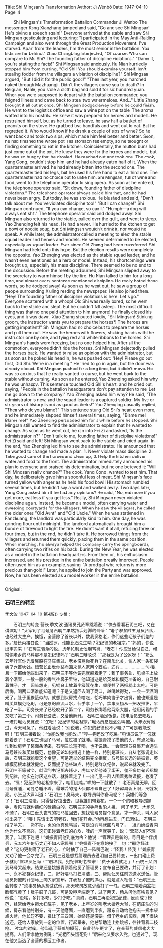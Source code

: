 Title: Shi Mingsan's Transformation
Author: Jì Wénbō
Date: 1947-04-10
Page: 4

　　Shi Mingsan's Transformation
    Battalion Commander Ji Wenbo
    The messenger Kong Xianzhang jumped and said, "Go and see Shi Mingsan! He's giving a speech again!" Everyone arrived at the stable and saw Shi Mingsan gesticulating and lecturing: "I participated in the May Anti-Raiding Campaign and also went through the Great Production Movement. I've starved. Apart from the leaders, I'm the most senior in the battalion. You kids are far behind." Zhao Changbing interjected, "Of course. Who can compare to Mr. Shi? The founding father of discipline violations."
    "Damn it, you're stating the facts!" Shi Mingsan said anxiously. Hu Nian hurriedly stopped him from cursing, "Old Shi! You should examine yourself. Isn't stealing fodder from the villagers a violation of discipline?" Shi Mingsan argued, "But I did it for the public good!"
    "Then last year, you marched naked through Mazhuangji. Didn't the villagers curse you to death? In Beiguan, Nanle, you stole a cloth bag and sold it for six hundred yuan. When you were supposed to depart with the battalion commander, you feigned illness and came back to steal two watermelons. And..." Little Zhang brought it all out at once. Shi Mingsan dodged away before he could finish. He went to the logistics office and saw a wine pot on the table. The aroma wafted into his nostrils. He knew it was prepared for heroes and models. He restrained himself, but as he turned to leave, he saw half a basket of peanuts on the stove. He grabbed two handfuls and went out to eat. But he regretted it. Who would know if he drank a couple of sips of wine? So he went back and took two sips, which made him feel better and better. Soon, he had finished the whole pot. His stomach felt empty, so he thought of finding something to eat in the kitchen. Coincidentally, the mutton buns had just come out of the pot. He knew they were for the heroes and models, but he was so hungry that he drooled. He reached out and took one. The cook, Yang Cong, couldn't stop him, and he had already eaten half of it. When the quartermaster arrived, he had already bitten into the second one. The quartermaster tied his legs, but he used his free hand to eat a third one. The quartermaster had no choice but to untie him.
    Shi Mingsan, full of wine and food, went to the telephone operator to sing opera. As soon as he entered, the telephone operator said, "Sit down, founding father of discipline violations." The telephone operator always called him that, and he had never been angry. But today, he was anxious. He blushed and said, "Don't talk about me. You've violated discipline too!" "But I can change!" Shi Mingsan continued, "If you can change, so can I."
    "Humph—a dog will always eat shit." The telephone operator said and dodged away! Shi Mingsan also returned to the stable, pulled over the quilt, and went to sleep. Yao Zhenqing felt his head. He had a fever. He hurried to the kitchen to get a bowl of noodle soup, but Shi Mingsan wouldn't drink it, nor would he speak. A while later, the administrator called a meeting to elect the stable squad leader and heroes and models. He seemed determined to be elected, especially as squad leader. Ever since Old Zhang had been transferred, Shi Mingsan had held onto this hope. But the election results were completely the opposite. Yao Zhenqing was elected as the stable squad leader, and he wasn't even mentioned as a hero or model. Instead, his shortcomings were brought up, especially his mass discipline. There seemed to be no end to the discussion.
    Before the meeting adjourned, Shi Mingsan slipped away to the secretary to warm himself by the fire. Hu Nian talked to him for a long time, and almost every sentence mentioned discipline. He really hated these words, so he dodged away! As soon as he went out, he saw a group of people surrounding Xiuling reading the newspaper. He also joined them. "Hey! The founding father of discipline violations is here. Let's go." Everyone scattered with a whoop!
    Old Shi was really bored, so he went back to the stable and slept. But he couldn't fall asleep. The most difficult thing was that no one paid attention to him anymore! He finally closed his eyes, and it was dawn. Xiao Zhang shouted loudly, "Shi Mingsan! Stinking groom, the instructor wants you to prepare the horses?! The heroes are getting impatient!" Shi Mingsan had no choice but to prepare the horses and pull them out. He saw the heroes with flowers, shaking hands with the instructor one by one, and tying red and white ribbons to the horses. Shi Mingsan's hands were freezing, but no one helped him.
    After all the commotion, everyone didn't ride the horses. Shi Mingsan dejectedly pulled the horses back. He wanted to raise an opinion with the administrator, but as soon as he poked his head in, he was pushed out: "Hey! Please go out first, Old Shi. We're in a meeting." He tried to go in again, but the door was already closed.
    Shi Mingsan pushed for a long time, but it didn't move. He was so anxious that he really wanted to curse, but he went back to the stable without cursing. As soon as he entered, Yao Zhenqing asked him why he was unhappy. This sentence touched Old Shi's heart, and he cried out, saying, "People in the battalion headquarters don't pay attention to me. Let me go down to the company!" Yao Zhenqing asked him why? He said, "The administrator is new, and the squad leader is a captured soldier. My five or six years of history is not as good as theirs!" Yao Zhenqing casually replied, "Then who do you blame?" This sentence stung Old Shi's heart even more, and he immediately slapped himself several times, saying, "Blame me! Blame me!" Yao Zhenqing persuaded him for a while before he stopped.
    Shi Mingsan still wanted to find the administrator to explain that he wanted to change. As soon as he went out, he ran into Fei Zi and asked, "Is the administrator in?" "Don't talk to me, founding father of discipline violations!" Fei Zi said and left! Shi Mingsan went back to the stable and cried again. In the end, Yao Zhenqing led him to see the administrator. He announced that he wanted to change and made a plan: 1. Never violate mass discipline, 2. Take good care of the horses and clean up, 3. Help the kitchen deliver water and food to the front. The administrator immediately announced his plan to everyone and praised his determination, but no one believed it: "Will Shi Mingsan really change?" The cook, Yang Cong, wanted to test him. That day, he deliberately gave him a spoonful less of meat. Shi Mingsan's face turned yellow with anger as he held his food bowl! His stomach rumbled several times, but he didn't say a word and walked away. Two days later, Yang Cong asked him if he had any opinions? He said, "No, eat more if you get more, eat less if you get less."
    Really, Shi Mingsan never violated discipline again. Instead, he became a model, often carrying water and sweeping courtyards for the villagers. When he saw the villagers, he called the older ones "Old Aunt" and "Old Uncle." When he was stationed in Fanzhuang, the landlord was particularly kind to him. One day, he was grinding flour until midnight. The landlord automatically brought him a bundle of firewood to light the fire. He didn't want it at all, refusing three or four times, but in the end, he didn't take it. He borrowed things from the villagers and returned them quickly, placing them in the same position. When marching, he always helped the company carry the springboards, often carrying two rifles on his back.
    During the New Year, he was elected as a model in the battalion headquarters. From then on, his enthusiasm increased, and his prestige in the entire battalion greatly improved. People often used him as an example, saying, "A prodigal who returns is more precious than gold!" Later, he applied to join the Party and was approved. Now, he has been elected as a model worker in the entire battalion.



<hr /> 

Original: 


### 石明三的转变
季文波
1947-04-10
第4版()
专栏：

　　石明三的转变
    营长  季文波
    通讯员孔贤章跳着说：“快去看看石明三吧，又在讲演呢！”大家到了马号见石明三果然指手划脚的训话：“老子参加过五月反扫荡，也经过大生产，挨饿，全营除了首长以外，数我资格老，你们这些毛孩子们差的多。”赵长丙接口说：“当然罗，谁能比石先生呐？犯纪律的老祖宗。”
    “妈的，你说出事实来！”石明三着急的说。虎年忙制止他别骂街，“老石！你应当检讨自己，经常偷老乡的马料那不是犯纪律吗？”石明三辩驳说：“那我是为了公家呀！”
    “那么去年行军你光着屁股在马庄集过，老乡没骂你死兵？在南乐北关，偷人家一条布袋卖了六百块钱。跟营长出发你装病回来偷人家两个西瓜，还有…………………”小张且一下都给他端出来了。石明三不等他说完就躲着走了；到了事务处，见桌子上放着个酒壶，一股一股的香气往鼻子里钻，他知道这是给英雄和模范准备的，自己耐着性子，才一回头想走，见锅台上放着半簸箕花生，顺便抓了两把就出去吃。可是后悔，喝两口酒谁能知道呢？于是又返回去喝了两口，越喝越得劲，一会一壶酒喝光了。肚子里像饿似的，就想到伙房找点啥吃，恰巧羊肉饱子才出锅，他也知道是叫英雄模范吃的，可是急的直流口水，伸手拿了一个，炊事员杨从一把没拉住，早吃了一半。司务长来了已经咬开了第二个，司务长绑着他两条大腿，他用闲着的手又吃了第三个。司务长没法，又给他解开。
    石明三酒足饭饱，找电话员去唱戏，一进门电话员就说：“坐吧！犯纪律的老祖宗。”电话员总是这么叫他，从来没有恼过，今天可急了，他红着脸说：“别说我，你犯的纪律也不少哇？”“可是我能改呀！”石明三接着说：“你能改我也能改。”
    “哼—狗还改了吃屎。”电话员说了一句就躲着走了！石明三也回了马号，拉过被子就睡。姚振青摸了摸他的头，有点发烧，忙到伙房弄了碗面条汤来，石明三长短不喝，也不说话。一会管理员召集开会选举马号班长和英雄模范，他像无论如何得选上他一样，特别是班长，自从老张调走以后，石明三就抱着这个希望，可是选举的结果完全相反，马号班长选的姚振青，英雄模范根本就没提他，反而提了他些缺点，特别是群众纪律，说起来就没完了。
    石明三不等散会，就溜到书记那去烤火，虎年又给他谈了半天，差不多每句话都提到纪律，他实在讨厌这些话，就躲着走了！一出门见一群人围着秀龄读报，也凑了去。“嘿！犯纪律的老祖宗来了，咱们走哇。”哄的一下就散了！
    老石真是无聊，回马号就睡，可是总睡不着，最难受的是大伙都不理自己了！好容易合上眼，天就发亮。小张旦大声叫道：“石明三！臭马夫，教导员叫你备马呢？！英雄们等急了！”石明三没法，只得备好拉出去，见英雄们带着花，一个一个的和教导员握手，看见马就你接红的我接白的，石明三冻的手痛也没人接。
    闹了半天，大家又不骑了，石明三垂头丧气的把马拉回去，想找管理员提个意见，才一伸头，叫人家推出来了：“喂！先请出去吧老石，我们在开会。”他再想进去，门已闭住。
    石明三推了半天，一动不动，急的他真想骂街，可是没有骂就回马号了，一进门姚振青问他为什么不高兴，这句正碰着老石的心坎，哇的一声就哭了，说：“营部人们不理我了，叫我下连吧！”姚振青问他到底为啥？他说：“管理员是新的，号目是个俘虏兵，我五六年的历史还不如人家强哪！”姚振青不在意的接了一句：“那你怪谁呢？”这句更刺痛了老石的心，立时抽了自己一阵嘴巴说：“怪我！怪我！”姚振青又劝了他一会才完了。
    石明三还是想找管理员去说明自己要转变，一出门碰上费子就问“管理员在吗？”“别理我，犯纪律的老祖宗！”费子说着就走了！石明三又回到马号哭起来。结果还是姚振青领着他见了管理员；宣布自己要改，并订了计划：一、永不犯群众纪律，二、好好喂马打扫清洁，三、帮助伙房往前方送水送饭。管理员把他的计划马上向大家宣布，并表扬了他的决心，就是没人相信：“石明三还会转变？”炊事员杨从想试试他，那天吃肉故意少给打了一勺。石明三端着菜盆把脸都气黄了！肚子鼓了几鼓，可是没哼声端走了，过了两天，杨从问他有啥意见？他说：“没啥，多打多吃，少打少吃。”
    真的，石明三再没犯过纪律，反而成了模范，经常给老乡担水扫院子，见了老乡，上年岁的叫老大娘老大爷，在范庄驻的时候，房东看他特别亲，有一天他磨面，一直磨到半夜，房东自动给他抱去一捆木柴点火烤，他长短不要，推让了三四回，始终还是没要。借了老乡的东西，用了很快送还，还给人家放到一定的位置。行起军来，他总帮助连上抬跳板，往往背着二枝枪。
    过年的时候，他当选了营部的模范，自此劲头更大了，在全营的威信也大大提高，人们常拿他为例说：“光棍回头饿死狗！”后来他又要求入党，也通过了，现在他又当选了全营的模范工作者。
